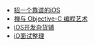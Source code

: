 
- [招一个靠谱的iOS](https://github.com/ChenYilong/iOSInterviewQuestions)
- [禅与 Objective-C 编程艺术](https://github.com/oa414/objc-zen-book-cn)
- [iOS开发杂货铺](https://github.com/LGCooci/KCiOSGrocery)
- [iO面试整理](https://ios.nobady.cn)
